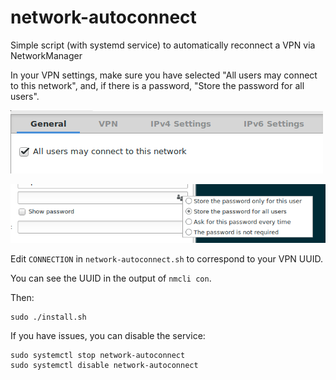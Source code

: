 # network-autoconnect
Simple script (with systemd service) to automatically reconnect a VPN via NetworkManager

In your VPN settings, make sure you have selected "All users may connect to this network", and, if there is a password, "Store the password for all users".

![All users may connect to this network](readme-all-users.png)

![Store the password for all users](readme-store-password.png)

Edit `CONNECTION` in `network-autoconnect.sh` to correspond to your VPN UUID.

You can see the UUID in the output of `nmcli con`.

Then:

    sudo ./install.sh

If you have issues, you can disable the service:

    sudo systemctl stop network-autoconnect
    sudo systemctl disable network-autoconnect
